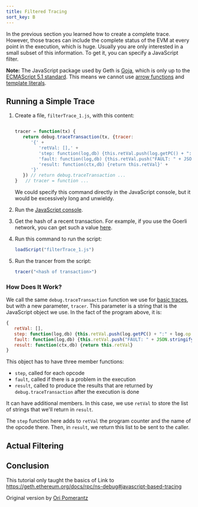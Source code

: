 ```yaml
---
title: Filtered Tracing
sort_key: B
---
```


In the previous section you learned how to create a complete trace. However, those traces can include the complete status of the EVM at every point 
in the execution, which is huge. Usually you are only interested in a small subset of this information. To get it, you can specify a JavaScript filter.

**Note:** The JavaScript package used by Geth is [Goja](https://github.com/dop251/goja), which is only up to the
[ECMAScript 5.1 standard](https://262.ecma-international.org/5.1/). This means we cannot use [arrow functions](https://www.w3schools.com/js/js_arrow_function.asp)
and [template literals](https://developer.mozilla.org/en-US/docs/Web/JavaScript/Reference/Template_literals).


## Running a Simple Trace

1. Create a file, `filterTrace_1.js`, with this content:

   ```javascript
   
   tracer = function(tx) {
      return debug.traceTransaction(tx, {tracer: 
         '{' +
            'retVal: [],' +
            'step: function(log,db) {this.retVal.push(log.getPC() + ":" + log.op.toString())},'$
            'fault: function(log,db) {this.retVal.push("FAULT: " + JSON.stringify(log))},' +
            'result: function(ctx,db) {return this.retVal}' + 
         '}'
      }) // return debug.traceTransaction ...
   }   // tracer = function ...

   ```

   We could specify this command directly in the JavaScript console, but it would be excessively long and unwieldy.
   
2. Run the [JavaScript console](https://geth.ethereum.org/docs/interface/javascript-console). 
3. Get the hash of a recent transaction. For example, if you use the Goerli network, you can get such a value
   [here](https://goerli.etherscan.io/).
4. Run this command to run the script:

   ```javascript
   loadScript("filterTrace_1.js")
   ```

5. Run the trancer from the script:

   ```javascript
   tracer("<hash of transaction>")
   ```
   
   
### How Does It Work?

We call the same `debug.traceTransaction` function we use for [basic traces](https://geth.ethereum.org/docs/dapp/tracing), but
with a new parameter, `tracer`. This parameter is a string that is the JavaScript object we use. In the fact of the program
above, it is:

```javascript
{
   retVal: [],
   step: function(log,db) {this.retVal.push(log.getPC() + ":" + log.op.toString())},
   fault: function(log,db) {this.retVal.push("FAULT: " + JSON.stringify(log))},
   result: function(ctx,db) {return this.retVal}
}
```

This object has to have three member functions:

- `step`, called for each opcode
- `fault`, called if there is a problem in the execution
- `result`, called to produce the results that are returned by `debug.traceTransaction` after the execution is done

It can have additional members. In this case, we use `retVal` to store the list of strings that we'll return in `result`.

The `step` function here adds to `retVal` the program counter and the name of the opcode there. Then, in `result`, we return this
list to be sent to the caller.


## Actual Filtering


   
## Conclusion

This tutorial only taught the basics of 
Link to https://geth.ethereum.org/docs/rpc/ns-debug#javascript-based-tracing

Original version by [Ori Pomerantz](qbzzt1@gmail.com)
